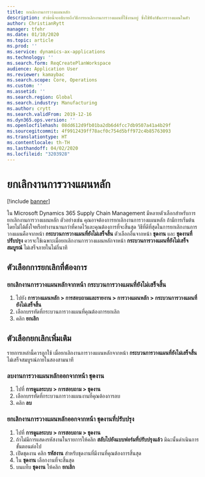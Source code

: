 ```yaml
---
title: ยกเลิกงานการวางแผนหลัก
description: หัวข้อนี้จะอธิบายถึงวิธีการยกเลิกงานการวางแผนที่ใช้งานอยู่ ซึ่งใช้ฟังก์ชันการวางแผนในตัว
author: ChristianRytt
manager: tfehr
ms.date: 01/10/2020
ms.topic: article
ms.prod: ''
ms.service: dynamics-ax-applications
ms.technology: ''
ms.search.form: ReqCreatePlanWorkspace
audience: Application User
ms.reviewer: kamaybac
ms.search.scope: Core, Operations
ms.custom: ''
ms.assetid: ''
ms.search.region: Global
ms.search.industry: Manufacturing
ms.author: crytt
ms.search.validFrom: 2019-12-16
ms.dyn365.ops.version: ''
ms.openlocfilehash: 08dd612d9fb01ba2db6d4fcc7db9507a41a4b29f
ms.sourcegitcommit: 4f9912439ff78acf0c754d5bff972c4b85763093
ms.translationtype: HT
ms.contentlocale: th-TH
ms.lasthandoff: 04/02/2020
ms.locfileid: "3203928"
---
```

# <a name="cancel-a-master-planning-job"></a>ยกเลิกงานการวางแผนหลัก

[!include [banner](../includes/banner.md)]

ใน Microsoft Dynamics 365 Supply Chain Management มีหลายตัวเลือกสำหรับการยกเลิกงานการวางแผนหลัก ตัวอย่างเช่น คุณอาจต้องการยกเลิกงานการวางแผนหลัก ถ้ามีการเริ่มต้นโดยไม่ได้ตั้งใจหรือทำงานนานกว่าที่คาดไว้และคุณต้องการที่จะสิ้นสุด วิธีที่ดีที่สุดในการยกเลิกงานการวางแผนคือจากหน้า **กระบวนการวางแผนที่ยังไม่เสร็จสิ้น** ตัวเลือกอื่นจากหน้า **ชุดงาน** และ **ชุดงานที่ปรับปรุง** ควรจะใช้เฉพาะเมื่อยกเลิกงานการวางแผนหลักจาหน้า **กระบวนการวางแผนที่ยังไม่เสร็จสมบูรณ์** ไม่เสร็จภายในไม่กี่นาที

## <a name="preferred-cancel-option"></a>ตัวเลือกการยกเลิกที่ต้องการ
### <a name="cancel-master-planning-job-from-unfinished-planning-processes-page"></a>ยกเลิกงานการวางแผนหลักจากหน้า **กระบวนการวางแผนที่ยังไม่เสร็จสิ้น**
1. ไปยัง **การวางแผนหลัก > การสอบถามและรายงาน > การวางแผนหลัก > กระบวนการวางแผนที่ยังไม่เสร็จสิ้น**
2. เลือกบรรทัดที่กระบวนการวางแผนที่คุณต้องการยกเลิก
3. คลิก **ยกเลิก**

## <a name="additional-cancel-options"></a>ตัวเลือกยกเลิกเพิ่มเติม
รายการเหล่านี้ควรถูกใช้ เมื่อยกเลิกงานการวางแผนหลักจากหน้า **กระบวนการวางแผนที่ยังไม่เสร็จสิ้น** ไม่เสร็จสมบูรณ์ภายในสองสามนาที

### <a name="delete-master-planning-job-from-the-batch-jobs-page"></a>ลบงานการวางแผนหลักออกจากหน้า **ชุดงาน**
1. ไปที่ **การดูแลระบบ > การสอบถาม > ชุดงาน**
2. เลือกบรรทัดที่กระบวนการวางแผนงานที่คุณต้องการลบ
3. คลิก **ลบ**

### <a name="abort-master-planning-job-task-from-the-batch-jobs-enhanced-page"></a>ยกเลิกงานการวางแผนหลักออกจากหน้า **ชุดงานที่ปรับปรุง**
1. ไปที่ **การดูแลระบบ > การสอบถาม > ชุดงาน**
2. ถ้าไม่มีการแสดงรหัสงานในรายการให้คลิก **สลับไปยังแบบฟอร์มที่ปรับปรุงแล้ว** มิฉะนั้นดำเนินการขั้นตอนต่อไป
3. เปิดชุดงาน คลิก **รหัสงาน** สำหรับชุดงานที่มีงานที่คุณต้องการสิ้นสุด
4. ใน **ชุดงาน** เลือกงานที่จะสิ้นสุด
5. บนแท็บ **ชุดงาน** ให้คลิก **ยกเลิก**
